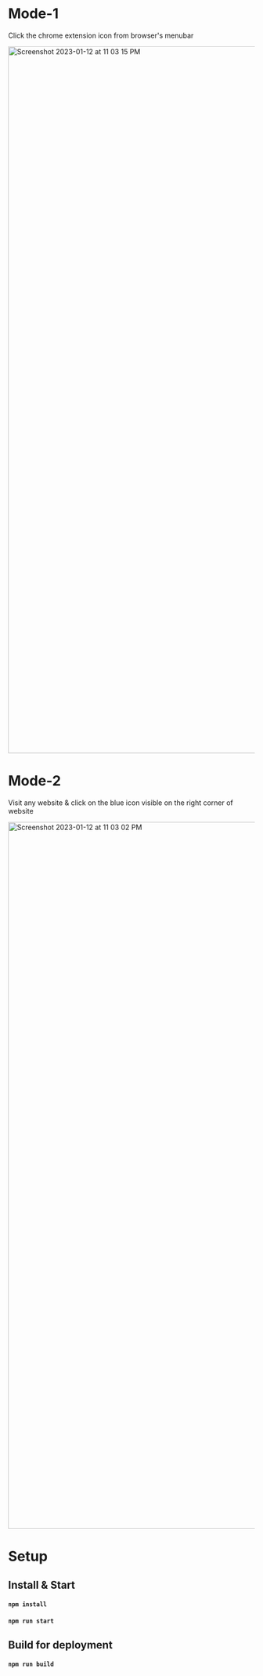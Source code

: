
# Mode-1 
Click the chrome extension icon from browser's menubar

<img width="1440" alt="Screenshot 2023-01-12 at 11 03 15 PM" src="https://user-images.githubusercontent.com/30192834/212138798-23e2ed53-82d7-490b-ba5e-9eeaccd4ee1b.png">

# Mode-2
Visit any website & click on the blue icon visible on the right corner of website

<img width="1440" alt="Screenshot 2023-01-12 at 11 03 02 PM" src="https://user-images.githubusercontent.com/30192834/212138832-85d9e154-dfb0-4c19-955c-5af1588a27fc.png">

# Setup
## Install & Start
#### `npm install`
#### `npm run start`

## Build for deployment
#### `npm run build`
